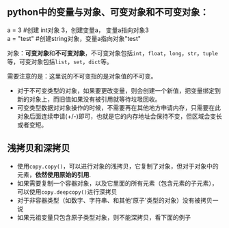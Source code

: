 ##  python中的变量与对象、可变对象和不可变对象：

a = 3         #创建 int对象 3，创建变量a， 变量a指向对象3  
a = "test"    #创建string对象，变量a指向对象"test"  

对象：**可变对象**和**不可变对象**，不可变对象包括`int`，`float`，`long`，`str`，`tuple`等，可变对象包括`list`，`set`，`dict`等。  
  
需要注意的是：这里说的不可变指的是对象值的不可变。  
  
-   对于不可变类型的对象，如果要更改变量，则会创建一个新值，把变量绑定到新的对象上，而旧值如果没有被引用就等待垃圾回收。  
-   可变类型数据对对象操作的时候，不需要再在其他地方申请内存，只需要在此对象后面连续申请(+/-)即可，也就是它的内存地址会保持不变，但区域会变长或者变短。

##  浅拷贝和深拷贝

-   使用`copy.copy()`，可以进行对象的浅拷贝，它复制了对象，但对于对象中的元素，**依然使用原始的引用**.
-   如果需要复制一个容器对象，以及它里面的所有元素（包含元素的子元素），可以使用`copy.deepcopy()`进行深拷贝
-   对于非容器类型（如数字、字符串、和其他'原子'类型的对象）没有被拷贝一说
-   如果元祖变量只包含原子类型对象，则不能深拷贝，看下面的例子